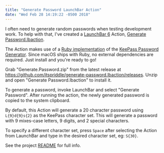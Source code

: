 ```yaml
---
title: "Generate Password LaunchBar Action"
date: "Wed Feb 28 14:19:22 -0500 2018"
---
```


I often need to generate random passwords when testing development work. To
help with that, I've created a [LaunchBar 6][] Action, [Generate
Password.lbaction][].

The Action makes use of a [Ruby implementation][keepass-password-generator
RubyGem] of the [KeePass Password Generator][]. Since macOS ships with Ruby,
no external dependencies are required. Just install and you're ready to go!

Grab "Generate.Password.zip" from the latest release at
<https://github.com/itspriddle/generate-password.lbaction/releases>. Unzip and
open "Generate Password.lbaction" to install it.

To generate a password, invoke LaunchBar and select "Generate Password". After
running the action, the newly generated password is copied to the system
clipboard.

By default, this Action will generate a 20 character password using
`L{9}d{9}s{2}` as the KeePass character set. This will generate a password
with 9 mixes-case letters, 9 digits, and 2 special characters.

To specify a different character set, press `Space` after selecting the Action
from LaunchBar and type in the desired character set, eg: `S{30}`.

See the project [README][Generate Password.lbaction] for full info.

[Generate Password.lbaction]: https://github.com/itspriddle/generate-password.lbaction
[LaunchBar 6]: https://www.obdev.at/products/launchbar/index.html
[KeePass Password Generator]: https://keepass.info/help/base/pwgenerator.html
[keepass-password-generator RubyGem]: https://github.com/johnbintz/keepass-password-generator
